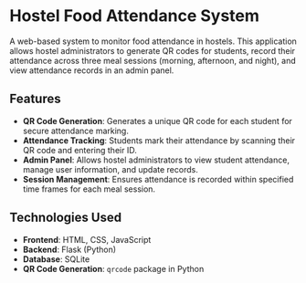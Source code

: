# Hostel Food Attendance System

A web-based system to monitor food attendance in hostels. This application allows hostel administrators to generate QR codes for students, record their attendance across three meal sessions (morning, afternoon, and night), and view attendance records in an admin panel.

## Features

- **QR Code Generation**: Generates a unique QR code for each student for secure attendance marking.
- **Attendance Tracking**: Students mark their attendance by scanning their QR code and entering their ID.
- **Admin Panel**: Allows hostel administrators to view student attendance, manage user information, and update records.
- **Session Management**: Ensures attendance is recorded within specified time frames for each meal session.

## Technologies Used

- **Frontend**: HTML, CSS, JavaScript
- **Backend**: Flask (Python)
- **Database**: SQLite
- **QR Code Generation**: `qrcode` package in Python

